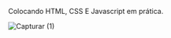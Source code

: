 Colocando HTML, CSS E Javascript em prática. 

![Capturar (1)](https://user-images.githubusercontent.com/56793368/151997523-05e70770-2d85-47e1-a3c7-eb2f16bc7ec4.png)

